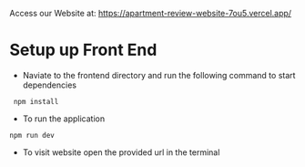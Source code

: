 Access our Website at: https://apartment-review-website-7ou5.vercel.app/
# Setup up Front End

- Naviate to the frontend directory and run the following command to start dependencies
```
 npm install 
 ```
- To run the application
```
npm run dev
```
- To visit website open the provided url in the terminal

